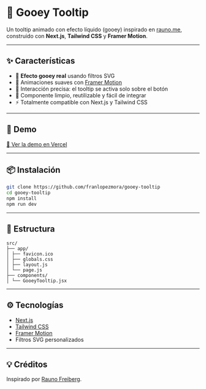# 🧪 Gooey Tooltip

Un tooltip animado con efecto líquido (gooey) inspirado en [rauno.me](https://rauno.me/craft/gooey-tooltip), construido con **Next.js**, **Tailwind CSS** y **Framer Motion**.

---

## ✨ Características

- 🫧 **Efecto gooey real** usando filtros SVG
- 🎥 Animaciones suaves con [Framer Motion](https://www.framer.com/motion/)
- 🧼 Interacción precisa: el tooltip se activa solo sobre el botón
- 🧩 Componente limpio, reutilizable y fácil de integrar
- ⚡ Totalmente compatible con Next.js y Tailwind CSS

---

## 🚀 Demo

[🔗 Ver la demo en Vercel](https://tudominio.vercel.app) <!-- reemplazá esto cuando la subas -->

---

## 📦 Instalación

```bash
git clone https://github.com/franlopezmora/gooey-tooltip
cd gooey-tooltip
npm install
npm run dev
```
---

## 📁 Estructura

```
src/
├── app/
│ ├── favicon.ico
│ ├── globals.css
│ ├── layout.js
│ └── page.js
├── components/
│ └── GooeyTooltip.jsx

```

---

## ⚙️ Tecnologías

- [Next.js](https://nextjs.org/)
- [Tailwind CSS](https://tailwindcss.com/)
- [Framer Motion](https://www.framer.com/motion/)
- Filtros SVG personalizados

---

## 💡 Créditos

Inspirado por [Rauno Freiberg](https://rauno.me).